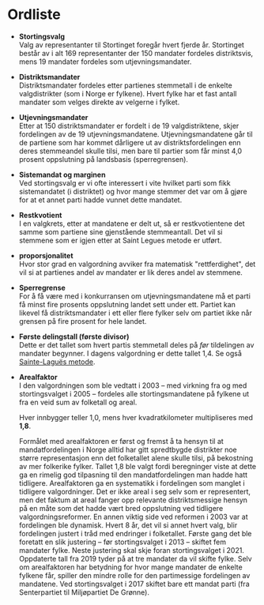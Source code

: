 # Ordliste

* **Stortingsvalg**  
Valg av representanter til Stortinget foregår hvert fjerde år. Stortinget består av i alt 169 representanter der 150 mandater fordeles distriktsvis, mens 19 mandater fordeles som utjevningsmandater.

* **Distriktsmandater**  
Distriktsmandater fordeles etter partienes stemmetall i de enkelte valgdistrikter (som i Norge er fylkene). Hvert fylke har et fast antall mandater som velges direkte av velgerne i fylket.

* **Utjevningsmandater**  
Etter at 150 distriktsmandater er fordelt i de 19 valgdistriktene, skjer fordelingen av de 19 utjevningsmandatene. Utjevningsmandatene går til de partiene som har kommet dårligere ut av distriktsfordelingen enn deres stemmeandel skulle tilsi, men bare til partier som får minst 4,0 prosent oppslutning på landsbasis (sperregrensen).

* **Sistemandat og marginen**  
Ved stortingsvalg er vi ofte interessert i vite hvilket parti som fikk sistemandatet (i distriktet) og hvor mange stemmer det var om å gjøre for at et annet parti hadde vunnet dette mandatet.

* **Restkvotient**  
I en valgkrets, etter at mandatene er delt ut, så er restkvotientene det samme som partiene sine gjenstående stemmeantall. Det vil si stemmene som er igjen etter at Saint Legues metode er utført.

* **proporsjonalitet**  
Hvor stor grad en valgordning avviker fra matematisk "rettferdighet", det vil si at partienes andel av mandater er lik deres andel av stemmene.

* **Sperregrense**  
  For å få være med i konkurransen om utjevningsmandatene må et parti få minst fire prosents oppslutning landet sett under ett. Partiet kan likevel få distriktsmandater i ett eller flere fylker selv om partiet ikke når grensen på fire prosent for hele landet.

* **Første delingstall (første divisor)**  
Dette er det tallet som hvert partis stemmetall deles på _før_ tildelingen av mandater begynner. I dagens valgordning er dette tallet 1,4. Se også [Sainte-Laguës metode](./forklaringer#beregningsmetoder).

* **Arealfaktor**  
  I den valgordningen som ble vedtatt i 2003 – med virkning fra og med stortingsvalget i 2005 – fordeles alle stortingsmandatene på fylkene ut fra en veid sum av folketall og areal.
  
  Hver innbygger teller 1,0, mens hver kvadratkilometer multipliseres med **1,8**.
  
  Formålet med arealfaktoren er først og fremst å ta hensyn til at mandatfordelingen i Norge alltid har gitt spredtbygde distrikter noe større representasjon enn det folketallet alene skulle tilsi, på bekostning av mer folkerike fylker. Tallet 1,8 ble valgt fordi beregninger viste at dette ga en rimelig god tilpasning til den mandatfordelingen man hadde hatt tidligere. Arealfaktoren ga en systematikk i fordelingen som manglet i tidligere valgordninger. Det er ikke areal i seg selv som er representert, men det faktum at areal fanger opp relevante distriktsmessige hensyn på en måte som det hadde vært bred oppslutning ved tidligere valgordningsreformer. En annen viktig side ved reformen i 2003 var at fordelingen ble dynamisk. Hvert 8 år, det vil si annet hvert valg, blir fordelingen justert i tråd med endringer i folketallet. Første gang det ble foretatt en slik justering – før stortingsvalget i 2013 – skiftet fem mandater fylke. Neste justering skal skje foran stortingsvalget i 2021. Oppdaterte tall fra 2019 tyder på at tre mandater da vil skifte fylke. Selv om arealfaktoren har betydning for hvor mange mandater de enkelte fylkene får, spiller den mindre rolle for den partimessige fordelingen av mandatene. Ved stortingsvalget i 2017 skiftet bare ett mandat parti (fra Senterpartiet til Miljøpartiet De Grønne).  
